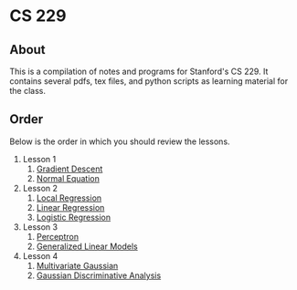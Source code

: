 # CS 229

## About

This is a compilation of notes and programs for Stanford's CS 229.
It contains several pdfs, tex files, and python scripts as learning material
for the class.

## Order

Below is the order in which you should review the lessons.
1. Lesson 1
    1. [Gradient Descent](src/lesson1/gradient_descent.py)
    1. [Normal Equation](src/lesson1/normal_eq.pdf)
1. Lesson 2
    1. [Local Regression](src/lesson2/local_regression.pdf)
    1. [Linear Regression](src/lesson2/linear_regression.pdf)
    1. [Logistic Regression](src/lesson2/logistic_regression.pdf)
1. Lesson 3
    1. [Perceptron](src/lesson3/perceptron.pdf)
    1. [Generalized Linear Models](src/lesson3/glm.pdf)
1. Lesson 4
    1. [Multivariate Gaussian](src/lesson4/multivariate_gaussian.py)
    1. [Gaussian Discriminative Analysis](src/lesson4/gda.pdf)